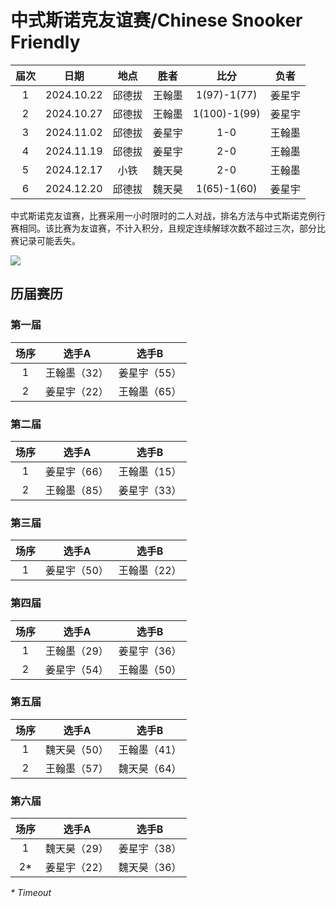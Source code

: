 # 中式斯诺克友谊赛/Chinese Snooker Friendly

| 届次 | 日期        | 地点   | 胜者   | 比分         | 负者   |
| :--: | :--------: | :----: | :---: | :----------: | :----: |
| 1    | 2024.10.22 | 邱德拔 | 王翰墨 | 1(97)-1(77)  | 姜星宇 |
| 2    | 2024.10.27 | 邱德拔 | 王翰墨 | 1(100)-1(99) | 姜星宇 |
| 3    | 2024.11.02 | 邱德拔 | 姜星宇 | 1-0          | 王翰墨 |
| 4    | 2024.11.19 | 邱德拔 | 姜星宇 | 2-0          | 王翰墨 |
| 5    | 2024.12.17 | 小铁   | 魏天昊 | 2-0          | 王翰墨 |
| 6    | 2024.12.20 | 邱德拔 | 魏天昊 | 1(65)-1(60)  | 姜星宇 |

中式斯诺克友谊赛，比赛采用一小时限时的二人对战，排名方法与中式斯诺克例行赛相同。该比赛为友谊赛，不计入积分，且规定连续解球次数不超过三次，部分比赛记录可能丢失。

![](./img/chinese_snooker_friendly.jpg)

## 历届赛历

### 第一届

| 场序 | 选手A        | 选手B       |
| :--: | :---------: | :---------: |
| 1    | 王翰墨（32） | 姜星宇（55） |
| 2    | 姜星宇（22） | 王翰墨（65） |

### 第二届

| 场序 | 选手A        | 选手B        |
| :--: | :---------: | :----------: |
| 1    | 姜星宇（66） | 王翰墨（15） |
| 2    | 王翰墨（85） | 姜星宇（33） |

### 第三届

| 场序 |    选手A     |    选手B     |
| :--: | :----------: | :----------: |
|  1   | 姜星宇（50） | 王翰墨（22） |

### 第四届

| 场序 | 选手A        | 选手B       |
| :--: | :---------: | :---------: |
| 1    | 王翰墨（29） | 姜星宇（36） |
| 2    | 姜星宇（54） | 王翰墨（50） |

### 第五届

| 场序 | 选手A        | 选手B        |
| :--: | :---------: | :----------: |
| 1    | 魏天昊（50） | 王翰墨（41） |
| 2    | 王翰墨（57） | 魏天昊（64） |

### 第六届

| 场序 | 选手A        | 选手B        |
| :--: | :---------: | :----------: |
| 1    | 魏天昊（29） | 姜星宇（38） |
| 2\*  | 姜星宇（22） | 魏天昊（36） |

*\* Timeout*